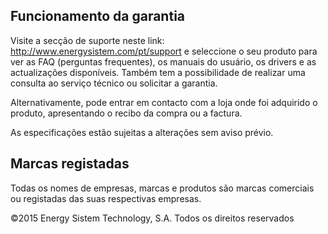 ## Funcionamento da garantia

Visite a secção de suporte neste link: http://www.energysistem.com/pt/support e seleccione o seu produto para ver as FAQ (perguntas frequentes), os manuais do usuário, os drivers e as actualizações disponíveis. Também tem a possibilidade de realizar uma consulta ao serviço técnico ou solicitar a garantia. 

Alternativamente, pode entrar em contacto com a loja onde foi adquirido o produto, apresentando o recibo da compra ou a factura.

As especificações estão sujeitas a alterações sem aviso prévio.

## Marcas registadas 

Todas os nomes de empresas, marcas e produtos são marcas comerciais ou registadas das suas respectivas empresas.

©2015 Energy Sistem Technology, S.A. Todos os direitos reservados


